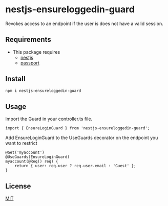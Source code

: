 # nestjs-ensureloggedin-guard

Revokes access to an endpoint if the user is does not have a valid session.

## Requirements

 * This package requires
   * [nestjs](https://nestjs.com/)
   * [passport](https://www.npmjs.com/package/passport)

## Install

```bash
npm i nestjs-ensureloggedin-guard
```

## Usage

Import the Guard in your controller.ts file.
```
import { EnsureLoginGuard } from 'nestjs-ensureloggedin-guard';
```

Add EnsureLoginGuard to the UseGuards decorator on the endpoint you want to restrict
```
@Get('myaccount')
@UseGuards(EnsureLoginGuard)
myaccount(@Req() req) {
    return { user: req.user ? req.user.email : 'Guest' };
}
```

## License

[MIT](http://vjpr.mit-license.org)
